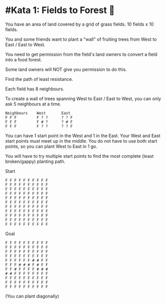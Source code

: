 #Kata 1: Fields to Forest :deciduous_tree:
===================

You have an area of land covered by a grid of grass fields. 10 fields x 10 fields.

You and some friends want to plant a "wall" of fruiting trees from West to East / East to West.

You need to get permission from the field's land owners to convert a field into a food forest.

Some land owners will NOT give you permission to do this.

Find the path of least resistance.

Each field has 8 neighbours.

To create a wall of trees spanning West to East / East to West, you can only ask 5 neighbours at a time.

```
Neighbours    West       East     
F F F         F ? ?      ? ? F
F F F         F # ?      ? # F
F F F         F ? ?      ? ? F
```

You can have 1 start point in the West and 1 in the East.
Your West and East start points must meet up in the middle.
You do not have to use both start points, so you can plant West to East in 1 go.

You will have to try multiple start points to find the most complete (least broken/gappy) planting path.

Start
```
F F F F F F F F F F 
F F F F F F F F F F
F F F F F F F F F F
F F F F F F F F F F
F F F F F F F F F F
F F F F F F F F F F
F F F F F F F F F F
F F F F F F F F F F
F F F F F F F F F F
F F F F F F F F F F
F F F F F F F F F F
```

Goal
```
F F F F F F F F F F
F F F F F F F F F F
F F F F F F F F F F
F F F F F F F F F F
F F F F F F # # F F
F F F # # # F # F F
F F # F F F F # # #
# # F F F F F F F F
F F F F F F F F F F
F F F F F F F F F F
F F F F F F F F F F

```

(You can plant diagonally)